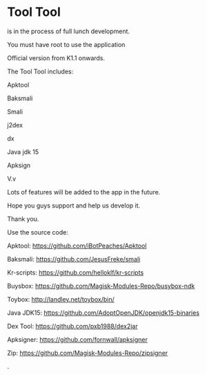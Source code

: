# Tool Tool

is in the process of full lunch development.

You must have root to use the application




Official version from K1.1 onwards.



The Tool Tool includes:

Apktool

Baksmali

Smali

j2dex

dx

Java jdk 15

Apksign

V.v

Lots of features will be added to the app in the future.

Hope you guys support and help us develop it.

Thank you.

Use the source code:

Apktool: https://github.com/iBotPeaches/Apktool

Baksmali: https://github.com/JesusFreke/smali

Kr-scripts: https://github.com/helloklf/kr-scripts

Buysbox: https://github.com/Magisk-Modules-Repo/busybox-ndk

Toybox: http://landley.net/toybox/bin/

Java JDK15: https://github.com/AdoptOpenJDK/openjdk15-binaries

Dex Tool: https://github.com/pxb1988/dex2jar

Apksigner: https://github.com/fornwall/apksigner

Zip: https://github.com/Magisk-Modules-Repo/zipsigner


.
